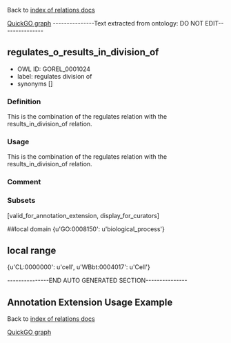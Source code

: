 Back to [index of relations docs](https://github.com/geneontology/annotation_extensions/tree/master/doc)

[QuickGO graph](www.ebi.ac.uk/QuickGO/AnnotationExtensionRelations.html)
---------------Text extracted from ontology: DO NOT EDIT---------------

## regulates_o_results_in_division_of
* OWL ID: GOREL_0001024
* label: regulates division of
* synonyms
[]

### Definition
This is the combination of the regulates relation with the results_in_division_of relation.

### Usage
This is the combination of the regulates relation with the results_in_division_of relation.

### Comment


### Subsets
[valid_for_annotation_extension, display_for_curators]

##local domain
{u'GO:0008150': u'biological_process'}

## local range
{u'CL:0000000': u'cell', u'WBbt:0004017': u'Cell'}

---------------END AUTO GENERATED SECTION---------------

























Annotation Extension Usage Example
----------------------------------

Back to [index of relations docs](https://github.com/geneontology/annotation_extensions/tree/master/doc)

[QuickGO graph](www.ebi.ac.uk/QuickGO/AnnotationExtensionRelations.html)